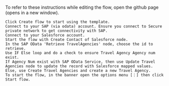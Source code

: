 

To refer to these instructions while editing the flow, open the github page (opens in a new window).

    Click Create flow to start using the template.
    Connect to your SAP (via odata) account. Ensure you connect to Secure private network to get connectivity with SAP.
    Connect to your Salesforce account.
    Start the flow with Create Contact of Salesforce node. 
    In the SAP OData 'Retrieve TravelAgencies' node, choose the id to retrieve.
    Use IF Else loop and do a check to ensure Travel Agency Agency num exist.
    If Agency Num exist with SAP OData Service, then use Update Travel Agencies node to update the record with Salesforce mapped values. 
    Else, use Create Travel Agencies and create a new Travel Agency. 
    To start the flow, in the banner open the options menu [⋮] then click Start flow.

